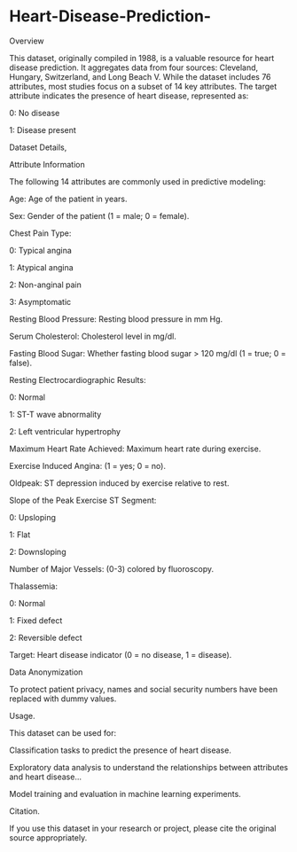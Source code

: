 # Heart-Disease-Prediction-
Overview

This dataset, originally compiled in 1988, is a valuable resource for heart disease prediction. It aggregates data from four sources: Cleveland, Hungary, Switzerland, and Long Beach V. While the dataset includes 76 attributes, most studies focus on a subset of 14 key attributes. The target attribute indicates the presence of heart disease, represented as:

0: No disease

1: Disease present

Dataset Details,

Attribute Information

The following 14 attributes are commonly used in predictive modeling:

Age: Age of the patient in years.

Sex: Gender of the patient (1 = male; 0 = female).

Chest Pain Type:

0: Typical angina

1: Atypical angina

2: Non-anginal pain

3: Asymptomatic

Resting Blood Pressure: Resting blood pressure in mm Hg.

Serum Cholesterol: Cholesterol level in mg/dl.

Fasting Blood Sugar: Whether fasting blood sugar > 120 mg/dl (1 = true; 0 = false).

Resting Electrocardiographic Results:

0: Normal

1: ST-T wave abnormality

2: Left ventricular hypertrophy

Maximum Heart Rate Achieved: Maximum heart rate during exercise.

Exercise Induced Angina: (1 = yes; 0 = no).

Oldpeak: ST depression induced by exercise relative to rest.

Slope of the Peak Exercise ST Segment:

0: Upsloping

1: Flat

2: Downsloping

Number of Major Vessels: (0-3) colored by fluoroscopy.

Thalassemia:

0: Normal

1: Fixed defect

2: Reversible defect

Target: Heart disease indicator (0 = no disease, 1 = disease).

Data Anonymization

To protect patient privacy, names and social security numbers have been replaced with dummy values.

Usage.

This dataset can be used for:

Classification tasks to predict the presence of heart disease.

Exploratory data analysis to understand the relationships between attributes and heart disease...

Model training and evaluation in machine learning experiments.

Citation.

If you use this dataset in your research or project, please cite the original source appropriately.
